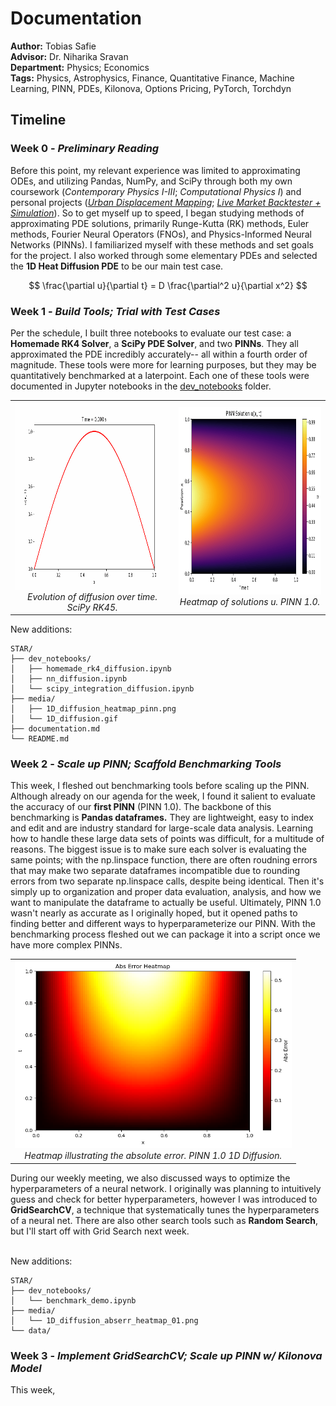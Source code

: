 # **Documentation**

**Author:** Tobias Safie<br>
**Advisor:** Dr. Niharika Sravan<br>
**Department:** Physics; Economics<br>
**Tags:**  Physics, Astrophysics, Finance, Quantitative Finance, Machine Learning, PINN, PDEs, Kilonova, Options Pricing, PyTorch, Torchdyn


## **Timeline**
### **Week 0** - _Preliminary Reading_
Before this point, my relevant experience was limited to approximating ODEs, and utilizing Pandas, NumPy, and SciPy through both my own coursework (_Contemporary Physics I-III_; _Computational Physics I_) and personal projects ([_Urban Displacement Mapping_](https://github.com/tobiassafie/reverse-redlining); [_Live Market Backtester + Simulation_](https://github.com/tobiassafie/quant-backtester)). So to get myself up to speed, I began studying methods of approximating PDE solutions, primarily Runge-Kutta (RK) methods, Euler methods, Fourier Neural Operators (FNOs), and Physics-Informed Neural Networks (PINNs). I familiarized myself with these methods and set goals for the project. I also worked through some elementary PDEs and selected the **1D Heat Diffusion PDE** to be our main test case.

$$ \frac{\partial u}{\partial t} = D \frac{\partial^2 u}{\partial x^2} $$
    
### **Week 1** - _Build Tools; Trial with Test Cases_
Per the schedule, I built three notebooks to evaluate our test case: a **Homemade RK4 Solver**, a **SciPy PDE Solver**, and two **PINNs**. They all approximated the PDE incredibly accurately-- all within a fourth order of magnitude. These tools were more for learning purposes, but they may be quantitatively benchmarked at a laterpoint. Each one of these tools were documented in Jupyter notebooks in the [dev_notebooks](./dev_notebooks/) folder.
<table align="center">
  <tr>
    <td align="center">
      <img src="./media/1D_diffusion.gif" alt="Simple Heat Evolution Over Time" height="300"><br>
      <em>Evolution of diffusion over time. SciPy RK45.</em>
    </td>
    <td align="center">
      <img src="./media/1D_diffusion_heatmap_pinn.png" alt="Heatmap Over Time" height="300"><br>
      <em>Heatmap of solutions u. PINN 1.0.</em>
    </td>
  </tr>
</table>

New additions:

```
STAR/
├── dev_notebooks/
│   ├── homemade_rk4_diffusion.ipynb
│   ├── nn_diffusion.ipynb
│   └── scipy_integration_diffusion.ipynb
├── media/
│   ├── 1D_diffusion_heatmap_pinn.png
│   └── 1D_diffusion.gif
├── documentation.md
└── README.md
```



### **Week 2** - _Scale up PINN; Scaffold Benchmarking Tools_
This week, I fleshed out benchmarking tools before scaling up the PINN. Although already on our agenda for the week, I found it salient to evaluate the accuracy of our **first PINN** (PINN 1.0). The backbone of this benchmarking is **Pandas dataframes.** They are lightweight, easy to index and edit and are industry standard for large-scale data analysis. Learning how to handle these large data sets of points was difficult, for a multitude of reasons. The biggest issue is to make sure each solver is evaluating the same points; with the np.linspace function, there are often roudning errors that may make two separate dataframes incompatible due to rounding errors from two separate np.linspace calls, despite being identical. Then it's simply up to organization and proper data evaluation, analysis, and how we want to manipulate the dataframe to actually be useful. Ultimately, PINN 1.0 wasn't nearly as accurate as I originally hoped, but it opened paths to finding better and different ways to hyperparameterize our PINN. With the benchmarking process fleshed out we can package it into a script once we have more complex PINNs.
<table align="center">
    <tr>
        <td align="center">
            <img src="./media/1D_diffusion_abserr_heatmap_01.png" alt="Heatmap of absolute error for PINN 1.0" height="300"><br>
            <em>Heatmap illustrating the absolute error. PINN 1.0 1D Diffusion.</em>
        </td>
    </tr>
</table>

During our weekly meeting, we also discussed ways to optimize the hyperparameters of a neural network. I originally was planning to intuitively guess and check for better hyperparameters, however I was introduced to **GridSearchCV**, a technique that systematically tunes the hyperparameters of a neural net. There are also other search tools such as **Random Search**, but I'll start off with Grid Search next week.
<br><br>

New additions:
```
STAR/
├── dev_notebooks/
│   └── benchmark_demo.ipynb
├── media/
│   └── 1D_diffusion_abserr_heatmap_01.png
└── data/
```



### **Week 3** - _Implement GridSearchCV; Scale up PINN w/ Kilonova Model_
This week, 
